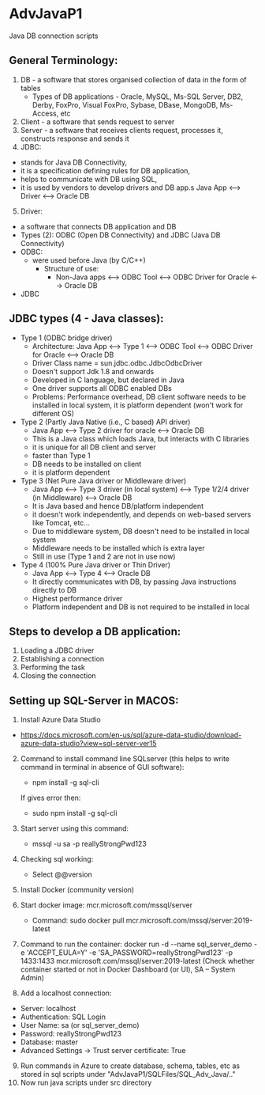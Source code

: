 # AdvJavaP1
Java DB connection scripts

General Terminology:
--------------------
1. DB - a software that stores organised collection of data in the form of tables
   - Types of DB applications -  Oracle, MySQL, Ms-SQL Server, DB2, Derby, FoxPro, Visual FoxPro, 
                           Sybase, DBase, MongoDB, Ms-Access, etc
2. Client - a software that sends request to server
3. Server - a software that receives clients request, processes it, constructs response and sends it
4. JDBC:
 - stands for Java DB Connectivity, 
 - it is a specification defining rules for DB application, 
 - helps to communicate with DB using SQL,
 - it is used by vendors to develop drivers and DB app.s
Java App <--> Driver <--> Oracle DB
5. Driver:
 - a software that connects DB application and DB
 - Types (2): ODBC (Open DB Connectivity) and JDBC (Java DB Connectivity)
 - ODBC:
   - were used before Java (by C/C++)
     - Structure of use: 
       - Non-Java apps <--> ODBC Tool <--> ODBC Driver for Oracle <--> Oracle DB
 - JDBC

JDBC types (4 - Java classes):
------------------------------
   - Type 1 (ODBC bridge driver) 
     - Architecture: Java App <--> Type 1 <--> ODBC Tool <--> ODBC Driver for Oracle <--> Oracle DB
     - Driver Class name = sun.jdbc.odbc.JdbcOdbcDriver
     - Doesn't support Jdk 1.8 and onwards
     - Developed in C language, but declared in Java
     - One driver supports all ODBC enabled DBs
     - Problems: Performance overhead, DB client software needs to be installed in local system, 
     it is platform dependent (won't work for different OS)
   - Type 2 (Partly Java Native (i.e., C based) API driver)
     - Java App <--> Type 2 driver for oracle <--> Oracle DB
     - This is a Java class which loads Java, but interacts with C libraries
     - it is unique for all DB client and server
     - faster than Type 1
     - DB needs to be installed on client
     - it is platform dependent
   - Type 3 (Net Pure Java driver or Middleware driver)
     - Java App <--> Type 3 driver (in local system) <--> Type 1/2/4 driver (in Middleware) <-->  Oracle DB
     - It is Java based and hence DB/platform independent
     - it doesn't work independently, and depends on web-based servers like Tomcat, etc...
     - Due to middleware system, DB doesn't need to be installed in local system
     - Middleware needs to be installed which is extra layer
     - Still in use (Type 1 and 2 are not in use now)
   - Type 4 (100% Pure Java driver or Thin Driver)
     - Java App <--> Type 4 <--> Oracle DB
     - It directly communicates with DB, by passing Java instructions directly to DB
     - Highest performance driver
     - Platform independent and DB is not required to be installed in local

Steps to develop a DB application:
----------------------------------
1. Loading a JDBC driver
2. Establishing a connection
3. Performing the task
4. Closing the connection

Setting up SQL-Server in MACOS:
-------------------------------
1. Install Azure Data Studio
 - https://docs.microsoft.com/en-us/sql/azure-data-studio/download-azure-data-studio?view=sql-server-ver15
2. Command to install command line SQLserver (this helps to write command in terminal in absence of GUI software):
   - npm install -g sql-cli

   If gives error then:
   - sudo npm install -g sql-cli
3. Start server using this command:
   - mssql -u sa -p reallyStrongPwd123
4. Checking sql working:
   - Select @@version
5. Install Docker (community version)
6. Start docker image: mcr.microsoft.com/mssql/server 
   - Command: sudo docker pull mcr.microsoft.com/mssql/server:2019-latest
7. Command to run the container:
   docker run -d --name sql_server_demo -e 'ACCEPT_EULA=Y' -e 'SA_PASSWORD=reallyStrongPwd123' -p 1433:1433 mcr.microsoft.com/mssql/server:2019-latest
   (Check whether container started or not in Docker Dashboard (or UI), SA – System Admin)
8. Add a localhost connection:
 - Server: localhost
 - Authentication: SQL Login
 - User Name: sa (or sql_server_demo)
 - Password: reallyStrongPwd123
 - Database: master
 - Advanced Settings -> Trust server certificate: True
9. Run commands in Azure to create database, schema, tables, etc as stored in sql scripts under "AdvJavaP1/SQLFiles/SQL_Adv_Java/.."
10. Now run java scripts under src directory

